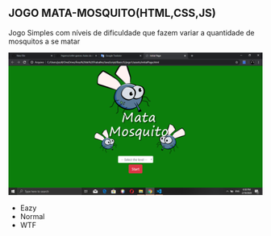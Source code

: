 <h2>JOGO MATA-MOSQUITO(HTML,CSS,JS)</h2>


<p>Jogo Simples com níveis de dificuldade que fazem variar a quantidade de mosquitos a se matar</p>

<img src="assets/images/initial.png" />

<ul>
   <li>Eazy</li>
   <li>Normal</li>
   <li>WTF</li>
<ul>      
